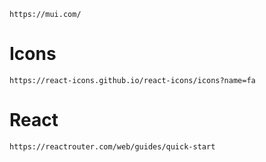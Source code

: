 ```
https://mui.com/
```
# Icons
```
https://react-icons.github.io/react-icons/icons?name=fa
```

# React
```
https://reactrouter.com/web/guides/quick-start
```
